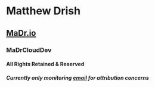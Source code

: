 # Matthew Drish
## [MaDr.io](https://madr.io/)
### **MaDrCloudDev**
#### All Rights Retained & Reserved
##### Currently only monitoring [email](mailto:azbusiness@madr.io) for attribution concerns
